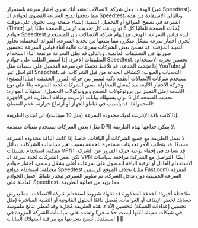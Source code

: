 الهدف:
جعل شركة الاتصالات تعتقد أنك تجري اختبار سرعة باستمرار (عبر Speedtest)، مما يدفعها لمنح السرعة القصوى لخوادم الـ Speedtest، وبالتالي الاستفادة من هذه السرعة في تصفح المواقع أو التحميل.
التنفيذ:
إنشاء صفحة ويب تحتوي على مؤقت (Timer) يُحدّث الصفحة تلقائيًا كل 5 ثوانٍ.
عند كل تحديث، تُرسل الصفحة طلبًا إلى خوادم Speedtest لبدء قياس السرعة.
الهدف هو إيهام شركة الاتصالات بأن المستخدم يُجري اختبار سرعة بشكل متكرر، مما يمنعها من تحديد السرعة.
الفوائد المحتملة:
تجاوز التقييد المؤقت:
قد تسمح بعض الشركات بسرعات عالية أثناء قياس السرعة لتحسين صورتها في التصنيفات العالمية، وبالتالي قد تظل السرعة مرتفعة أثناء استخدام التطبيقات الأخرى إذا استمر الطلب على خوادم Speedtest.
تحسين تجربة الاستخدام:
إذا نجحت الخدعة، قد تلاحظ تحسنًا في سرعة التحميل على منصات مثل YouTube أو التراسل عبر Snapchat.
التحديات والعيوب:
اكتشاف الخدعة من قبل الشركات:
قد تستخدم شركات الاتصالات أنظمة ذكية لتمييز بين حركة المرور الحقيقية (مثل التصفح) وحركة الاختبار الآلية، مما يُفشل المحاولة.
بعض الشركات تُحدد السرعة بناءً على نوع الخدمة (مثل التمييز بين بروتوكولات التصفح وبروتوكولات التحميل).
استهلاك الموارد:
تحديث الصفحة كل 5 ثوانٍ يستهلك بيانات الإنترنت وطاقة البطارية (في الأجهزة المحمولة).
قد يتسبب في تباطؤ الجهاز أو ارتفاع حرارته.
عدم الضمان:

إذا كانت باقة الإنترنت لديك محدودة السرعة (مثل 10 ميجابت)، لن تُجدي الطريقة.

بعض الشركات تستخدم تقنيات متقدمة (مثل DPI) لا يمكن خداعها بهذه الطريقة.


لا تعمل الطريقة مع جميع الشركات أو الباقات، خاصةً إذا كانت الباقة محدودة السرعة مسبقًا.
قد يتطلب الأمر تحديثات مستمرة للخدعة بسبب تغير سياسات الشركات.
بدائل ممكنة:
استخدام تطبيقات VPN:
قد تساعد في إخفاء نوعية حركة المرور عن الشركة، لكن بعض الشركات تُحدد سرعة الـ VPN أيضًا.
التواصل مع الشركة:
مراجعة سياسات الاستخدام العادل أو ترقية الباقة للحصول على سرعات أعلى بشكل رسمي.
اختبار خوادم مختلفة:
استخدام مواقع Speedtest بخلاف الموقع الرسمي (مثل Fast.com) لمعرفة السرعة الحقيقية دون تدخل الشركة.
تم تطوير السيرفر ليختار تلقائيًا أفضل الخوادم العاملة على Speedtest، مما يزيد من فعالية الطريقة.

ملاحظة أخيرة:
الخدعة المذكورة قد تنتهك شروط استخدام شركة الاتصالات، مما يعرض حسابك لخطر الإيقاف أو الغرامات. يُفضل دائمًا الحلول القانونية أو التقنية المباشرة (مثل تحسين إعدادات الشبكة) لتحسين الأداء.
هذه الطريقة مُجرَّبة وقد تُعطي نتائج ملموسة في شبكات معينة، لكنها ليست حلًا سحريًا وتعتمد على سياسات الشركة المزودة في منطقتك. يُنصح بتجربتها مع مراقبة استهلاك البيانات! 📶✨


